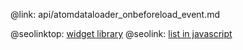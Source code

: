 @link: api/atomdataloader_onbeforeload_event.md

@seolinktop: [widget library](https://webix.com)
@seolink: [list in javascript](https://webix.com/widget/list/)